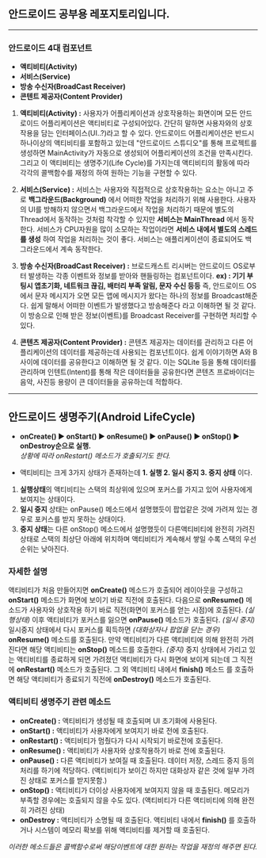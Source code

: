 ## 안드로이드 공부용 레포지토리입니다.
---

### 안드로이드 4대 컴포넌트
* **액티비티(Activity)**
* **서비스(Service)**
* **방송 수신자(BroadCast Receiver)**
* **콘텐트 제공자(Content Provider)**

1. **액티비티(Activity) :**
사용자가 어플리케이션과 상호작용하는 화면이며 모든 안드로이드 어플리케이션은 액티비티로 구성되어있다. 간단히 말하면 사용자와의 상호작용을 담는 인터페이스(UI..?)라고 할 수 있다.
안드로이드 어플리케이션은 반드시 하나이상의 액티비티를 포함하고 있는데 "안드로이드 스튜디오"를 통해 프로젝트를 생성하면 MainActivity가 자동으로 생성되어 어플리케이션의 조건을 만족시킨다.
그리고 이 액티비티는 생명주기(Life Cycle)를 가지는데 액티비티의 활동에 따라 각각의 콜백함수를 재정의 하여 원하는 기능을 구현할 수 있다.

2. **서비스(Service) :**
서비스는 사용자와 직접적으로 상호작용하는 요소는 아니고 주로 **백그라운드(Background)** 에서 어떠한 작업을 처리하기 위해 사용한다. 사용자의 UI를 방해하지 않으면서 백그라운드에서 작업을 처리하기 때문에 별도의 Thread에서 동작하는 것처럼 착각할 수 있지만 **서비스는 MainThread** 에서 동작한다. 서비스가 CPU자원을 많이 소모하는 작업이라면 **서비스 내에서 별도의 스레드를 생성** 하여 작업을 처리하는 것이 좋다.
서비스는 애플리케이션이 종료되어도 백그라운드에서 계속 동작한다.

3. **방송 수신자(BroadCast Receiver) :**
브로드캐스트 리시버는 안드로이드 OS로부터 발생하는 각종 이벤트와 정보를 받아와 핸들링하는 컴포넌트이다. **ex) : 기기 부팅시 앱초기화, 네트워크 끊김, 배터리 부족 알림, 문자 수신 등등**
즉, 안드로이드 OS에서 문자 메시지가 오면 모든 앱에 메시지가 왔다는 하나의 정보를 Broadcast해준다. 쉽게 말해서 어떠한 이벤트가 발생했다고 방송해준다 라고 이해하면 될 것 같다.
이 방송으로 인해 받은 정보(이벤트)를 Broadcast Receiver를 구현하면 처리할 수 있다.

4. **콘텐츠 제공자(Content Provider) :**
콘텐츠 제공자는 데이터를 관리하고 다른 어플리케이션의 데이터를 제공하는데 사용되는 컴포넌트이다. 쉽게 이야기하면 A와 B 사이에 데이터를 공유한다고 이해하면 될 것 같다. 이는 
SQLite 등을 통해 데이터를 관리하며 인텐트(Intent)를 통해 작은 데이터들을 공유한다면 콘텐츠 프로바이더는 음악, 사진등 용량이 큰 데이터들을 공유하는데 적합하다.  
---

## 안드로이드 생명주기(Android LifeCycle)
* **onCreate() ▶ onStart() ▶ onResume() ▶ onPause() ▶ onStop() ▶ onDestroy순으로 실행.**  
_상황에 따라 onRestart() 메소드가 호출되기도 한다._
  
* 액티비티는 크게 3가지 상태가 존재하는데 **1. 실행 2. 일시 중지  3. 중지 상태** 이다.  
  
1. **실행상태**의 액티비티는 스택의 최상위에 있으며 포커스를 가지고 있어 사용자에게 보여지는 상태이다. 
2. **일시 중지** 상태는 onPause() 메소드에서 설명했듯이 팝업같은 것에 가려져 있는 경우로 포커스를 받지 못하는 상태이다.  
3. **중지 상태**는 다른 onStop() 메소드에서 설명했듯이 다른액티비티에 완전히 가려진 상태로 스택의 최상단 아래에 위치하며 액티비티가 계속해서 쌓일 수록 스택의 우선순위는 낮아진다.  

### 자세한 설명
액티비티가 처음 만들어지면 **onCreate()** 메소드가 호출되어 레이아웃을 구성하고 **onStart()** 메소드가 화면에 보이기 바로 직전에 호출된다. 다음으로 **onResume()** 메소드가 사용자와 상호작용 하기 바로 직전(화면이 포커스를 얻는 시점)에 호출된다. _(실행상태)_ 이후 액티비티가 포커스를 잃으면 **onPause()** 메소드가 호출된다. _(일시 중지)_ 일시중지 상태에서 다시 포커스를 획득하면 _(대화상자나 팝업을 닫는 경우)_ **onResume()** 메소드를 호출된다. 만약 액티비티가 다른 액티비티에 의해 완전히 가려진다면 해당 액티비티는 **onStop()** 메소드를 호출한다. _(중지)_ 중지 상태에서 가리고 있는 액티비티를 종료하게 되면 가려졌던 액티비티가 다시 화면에 보이게 되는데 그 직전에 **onRestart()** 메소드가 호출된다. 그 외 액티비티 내에서 **finish()** 메소드 를 호출하면 해당 액티비티가 종료되기 직전에 **onDestroy()** 메소드가 호출된다.   
  
### 액티비티 생명주기 관련 메소드
* **onCreate() :** 액티비티가 생성될 때 호출되며 UI 초기화에 사용된다.
* **onStart() :** 액티비티가 사용자에게 보여지기 바로 전에 호출된다.
* **onRestart() :** 액티비티가 멈췄다가 다시 시작되기 바로전에 호출된다.
* **onResume() :** 액티비티가 사용자와 상호작용하기 바로 전에 호출된다.
* **onPause() :** 다른 액티비티가 보여질 때 호출된다. 데이터 저장, 스레드 중지 등의 처리를 하기에 적당하다. (액티비티가 보이긴 하지만 대화상자 같은 것에 일부 가려진 상태로 포커스를 받지못함.)
* **onStop() :** 액티비티가 더이상 사용자에게 보여지지 않을 때 호출된다. 메모리가 부족할 경우에는 호출되지 않을 수도 있다. (액티비티가 다른 액티비티에 의해 완전히 가려진 상태)
* **onDestroy :** 액티비티가 소명될 때 호출된다. 액티비티 내에서 **finish()** 를 호출하거나 시스템이 메모리 확보를 위해 액티비티를 제거할 때 호출된다.  

_이러한 메소드들은 콜백함수로써 해당이벤트에 대한 원하는 작업을 재정의 해주면 된다._  




